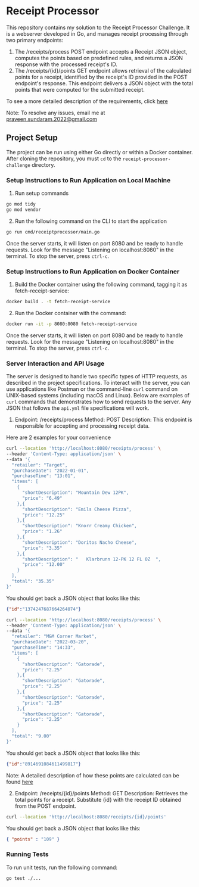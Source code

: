 # Receipt Processor

This repository contains my solution to the Receipt Processor Challenge. It is a webserver developed in Go, and manages receipt processing through two primary endpoints:

1. The /receipts/process POST endpoint accepts a Receipt JSON object, computes the points based on predefined rules, and returns a JSON response with the processed receipt's ID.
2. The /receipts/{id}/points GET endpoint allows retrieval of the calculated points for a receipt, identified by the receipt's ID provided in the POST endpoint's response. This endpoint delivers a JSON object with the total points that were computed for the submitted receipt.

To see a more detailed description of the requirements, click [here](https://github.com/fetch-rewards/receipt-processor-challenge "Receipt Processor Challenge Requirements")

Note: To resolve any issues, email me at praveen.sundaram.2022@gmail.com

## Project Setup

The project can be run using either Go directly or within a Docker container. After cloning the repository, you must `cd` to the `receipt-processor-challenge` directory. 


### Setup Instructions to Run Application on Local Machine

1. Run setup commands

```bash
go mod tidy
go mod vendor
```

2. Run the following command on the CLI to start the application

```bash
go run cmd/receiptprocessor/main.go
```

Once the server starts, it will listen on port 8080 and be ready to handle requests. Look for the message "Listening on localhost:8080" in the terminal. To stop the server, press `ctrl-c`.

### Setup Instructions to Run Application on Docker Container

1. Build the Docker container using the following command, tagging it as fetch-receipt-service:

```bash
docker build . -t fetch-receipt-service
```

2.  Run the Docker container with the command:
```bash
docker run -it -p 8080:8080 fetch-receipt-service
```
Once the server starts, it will listen on port 8080 and be ready to handle requests. Look for the message "Listening on localhost:8080" in the terminal. To stop the server, press `ctrl-c`.

### Server Interaction and API Usage

The server is designed to handle two specific types of HTTP requests, as described in the project specifications. To interact with the server, you can use applications like Postman or the command-line `curl` command on UNIX-based systems (including macOS and Linux). Below are examples of `curl` commands that demonstrates how to send requests to the server.  Any JSON that follows the `api.yml` file specifications will work.

1. Endpoint: /receipts/process
   Method: POST
   Description: This endpoint is responsible for accepting and processing receipt data.

Here are 2 examples for your convenience

```bash
curl --location 'http://localhost:8080/receipts/process' \
--header 'Content-Type: application/json' \
--data '{
  "retailer": "Target",
  "purchaseDate": "2022-01-01",
  "purchaseTime": "13:01",
  "items": [
    {
      "shortDescription": "Mountain Dew 12PK",
      "price": "6.49"
    },{
      "shortDescription": "Emils Cheese Pizza",
      "price": "12.25"
    },{
      "shortDescription": "Knorr Creamy Chicken",
      "price": "1.26"
    },{
      "shortDescription": "Doritos Nacho Cheese",
      "price": "3.35"
    },{
      "shortDescription": "   Klarbrunn 12-PK 12 FL OZ  ",
      "price": "12.00"
    }
  ],
  "total": "35.35"
}'
```

You should get back a JSON object that looks like this: 

```json
{"id":"1374247687664264074"}
```

```bash
curl --location 'http://localhost:8080/receipts/process' \
--header 'Content-Type: application/json' \
--data '{
  "retailer": "M&M Corner Market",
  "purchaseDate": "2022-03-20",
  "purchaseTime": "14:33",
  "items": [
    {
      "shortDescription": "Gatorade",
      "price": "2.25"
    },{
      "shortDescription": "Gatorade",
      "price": "2.25"
    },{
      "shortDescription": "Gatorade",
      "price": "2.25"
    },{
      "shortDescription": "Gatorade",
      "price": "2.25"
    }
  ],
  "total": "9.00"
}'
```

You should get back a JSON object that looks like this: 

```json
{"id":"8914691084611499817"}
```

Note: A detailed description of how these points are calculated can be found [here](https://github.com/fetch-rewards/receipt-processor-challenge#rules)

2. Endpoint: /receipts/{id}/points
   Method: GET
   Description: Retrieves the total points for a receipt. Substitute {id} with the receipt ID obtained from the POST endpoint.

```bash
curl --location 'http://localhost:8080/receipts/{id}/points'
```

You should get back a JSON object that looks like this:

```json
{ "points" : "109" }
```

### Running Tests

To run unit tests, run the following command:

```bash
go test ./...
```
